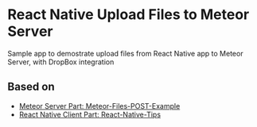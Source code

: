 # React Native Upload Files to Meteor Server
Sample app to demostrate upload files from React Native app to Meteor Server, with DropBox integration

## Based on
- [Meteor Server Part: Meteor-Files-POST-Example](https://github.com/noris666/Meteor-Files-POST-Example)
- [React Native Client Part: React-Native-Tips](https://github.com/g6ling/React-Native-Tips/blob/master/How_to_upload_photo%2Cfile_in%20react-native/README.md)

